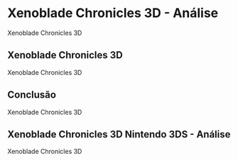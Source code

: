 ---
---

# Xenoblade Chronicles 3D - Análise

Xenoblade Chronicles 3D

## Xenoblade Chronicles 3D

Xenoblade Chronicles 3D

## Conclusão

Xenoblade Chronicles 3D

## Xenoblade Chronicles 3D Nintendo 3DS - Análise

Xenoblade Chronicles 3D
